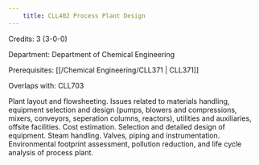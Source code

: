 ```yaml
---
    title: CLL402 Process Plant Design
---
```

Credits: 3 (3-0-0)

Department: Department of Chemical Engineering

Prerequisites: [[/Chemical Engineering/CLL371 | CLL371]]

Overlaps with: CLL703

Plant layout and flowsheeting. Issues related to materials handling, equipment selection and design (pumps, blowers and compressions, mixers, conveyors, seperation columns, reactors), utilities and auxiliaries, offsite facilities. Cost estimation. Selection and detailed design of equipment. Steam handling. Valves, piping and instrumentation. Environmental footprint assessment, pollution reduction, and life cycle analysis of process plant.